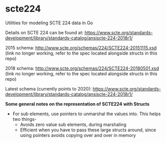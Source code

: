 # scte224

Utilities for modeling SCTE 224 data in Go

Details on SCTE 224 can be found at: https://www.scte.org/standards-development/library/standards-catalog/ansiscte-224-2018r1/

2015 schema: http://www.scte.org/schemas/224/SCTE224-20151115.xsd (link no longer working, refer to the spec located alongside structs in this repo)

2018 schema: http://www.scte.org/schemas/224/SCTE224-20180501.xsd (link no longer working, refer to the spec located alongside structs in this repo)

Latest schema (currently points to 2020): https://www.scte.org/standards-development/library/standards-catalog/ansiscte-224-2018r1/

**Some general notes on the representation of SCTE224 with Structs**
* For sub elements, use pointers to unmarshal the values into. This helps two things-
  * Avoids zero value sub elements, during marshaling 
  * Efficient when you have to pass these large structs around, since using pointers avoids copying over and over in memory
